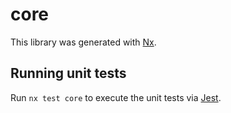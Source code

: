 # core

This library was generated with [Nx](https://nx.dev).


## Running unit tests

Run `nx test core` to execute the unit tests via [Jest](https://jestjs.io).


